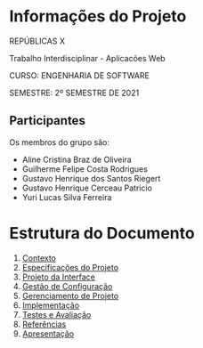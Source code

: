 # Informações do Projeto
REPÚBLICAS X 

Trabalho Interdisciplinar - Aplicacões Web

CURSO: ENGENHARIA DE SOFTWARE

SEMESTRE: 2º SEMESTRE DE 2021

## Participantes

Os membros do grupo são: 
- Aline Cristina Braz de Oliveira
- Guilherme Felipe Costa Rodrigues
- Gustavo Henrique dos Santos Riegert
- Gustavo Henrique Cerceau Patricio
- Yuri Lucas Silva Ferreira

# Estrutura do Documento

1. [Contexto](1-Contexto.md)
2. [Especificações do Projeto](2-Especificação.md)
3. [Projeto da Interface](3-Interface.md)
4. [Gestão de Configuração](4-Gestão-Configuração.md)
5. [Gerenciamento de Projeto](5-Gerenciamento-Projeto.md)
6. [Implementação](6-Implementação.md)
7. [Testes e Avaliação](7-Testes.md)
8. [Referências](8-Referências.md)
9. [Apresentação](9-Apresentação.md)
